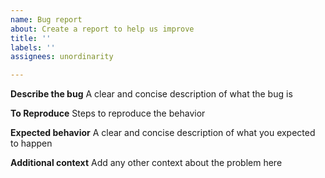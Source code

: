 ```yaml
---
name: Bug report
about: Create a report to help us improve
title: ''
labels: ''
assignees: unordinarity

---
```


**Describe the bug**
A clear and concise description of what the bug is

**To Reproduce**
Steps to reproduce the behavior

**Expected behavior**
A clear and concise description of what you expected to happen

**Additional context**
Add any other context about the problem here
